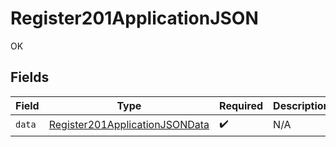 # Register201ApplicationJSON

OK


## Fields

| Field                                                                                       | Type                                                                                        | Required                                                                                    | Description                                                                                 |
| ------------------------------------------------------------------------------------------- | ------------------------------------------------------------------------------------------- | ------------------------------------------------------------------------------------------- | ------------------------------------------------------------------------------------------- |
| `data`                                                                                      | [Register201ApplicationJSONData](../../models/operations/Register201ApplicationJSONData.md) | :heavy_check_mark:                                                                          | N/A                                                                                         |